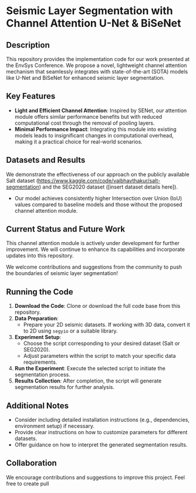 # Seismic Layer Segmentation with Channel Attention U-Net & BiSeNet

## Description

This repository provides the implementation code for our work presented at the EnvSys Conference. We propose a novel, lightweight channel attention mechanism that seamlessly integrates with state-of-the-art (SOTA) models like U-Net and BiSeNet for enhanced seismic layer segmentation.

## Key Features

- **Light and Efficient Channel Attention**: Inspired by SENet, our attention module offers similar performance benefits but with reduced computational cost through the removal of pooling layers.
- **Minimal Performance Impact**: Integrating this module into existing models leads to insignificant changes in computational overhead, making it a practical choice for real-world scenarios.

## Datasets and Results

We demonstrate the effectiveness of our approach on the publicly available Salt dataset (https://www.kaggle.com/code/vaibhavthakur/salt-segmentation) and the SEG2020 dataset ([insert dataset details here]).

- Our model achieves consistently higher Intersection over Union (IoU) values compared to baseline models and those without the proposed channel attention module.

## Current Status and Future Work

This channel attention module is actively under development for further improvement. We will continue to enhance its capabilities and incorporate updates into this repository.

We welcome contributions and suggestions from the community to push the boundaries of seismic layer segmentation!

## Running the Code

1. **Download the Code**: Clone or download the full code base from this repository.
2. **Data Preparation**:
   - Prepare your 2D seismic datasets. If working with 3D data, convert it to 2D using `segyio` or a suitable library.
3. **Experiment Setup**:
   - Choose the script corresponding to your desired dataset (Salt or SEG2020).
   - Adjust parameters within the script to match your specific data requirements.
4. **Run the Experiment**: Execute the selected script to initiate the segmentation process.
5. **Results Collection**: After completion, the script will generate segmentation results for further analysis.

## Additional Notes

- Consider including detailed installation instructions (e.g., dependencies, environment setup) if necessary.
- Provide clear instructions on how to customize parameters for different datasets.
- Offer guidance on how to interpret the generated segmentation results.

## Collaboration

We encourage contributions and suggestions to improve this project. Feel free to create pull
